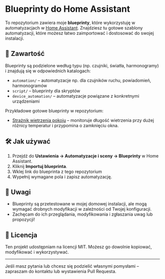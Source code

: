 # Blueprinty do Home Assistant

To repozytorium zawiera moje  **blueprinty**, które wykorzystuję w automatyzacjach w [Home Assistant](https://www.home-assistant.io/).
Znajdziesz tu gotowe szablony automatyzacji, które możesz łatwo zaimportować i dostosować do swojej instalacji.

## 📂 Zawartość

Blueprinty są podzielone według typu (np. czujniki, światła, harmonogramy) i znajdują się w odpowiednich katalogach:

- `automation/` – automatyzacje np. dla czujników ruchu, powiadomień, harmonogramów
- `script/` – blueprinty dla skryptów
- `device_automation/` – automatyzacje powiązane z konkretnymi urządzeniami

Przykładowe gotowe blueprinty w repozytorium:

- [Strażnik wietrzenia pokoju](room_airing_watchdog/airing_watchdog.md) – monitoruje długość wietrzenia przy dużej różnicy temperatur i przypomina o zamknięciu okna.

## 🛠 Jak używać

1. Przejdź do **Ustawienia → Automatyzacje i sceny → Blueprinty** w Home Assistant.
2. Kliknij **Importuj blueprinta**.
3. Wklej link do blueprinta z tego repozytorium
4. Wypełnij wymagane pola i zapisz automatyzację.

## 📢 Uwagi

- Blueprinty są przetestowane w mojej domowej instalacji, ale mogą wymagać drobnych modyfikacji w zależności od Twojej konfiguracji.
- Zachęcam do ich przeglądania, modyfikowania i zgłaszania uwag lub propozycji!

## 📄 Licencja

Ten projekt udostępniam na licencji MIT. Możesz go dowolnie kopiować, modyfikować i wykorzystywać.

---

Jeśli masz pytania lub chcesz się podzielić własnymi pomysłami – zapraszam do kontaktu lub wystawienia Pull Requesta.
